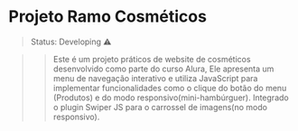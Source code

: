 <h1>Projeto Ramo Cosméticos</h1>

>Status: Developing ⚠️

>>Este é um projeto práticos de website de cosméticos desenvolvido como parte do curso Alura, Ele apresenta um menu de navegação interativo 
e utiliza JavaScript para implementar funcionalidades como o clique do botão do menu (Produtos) e do modo responsivo(mini-hambúrguer).
Integrado o plugin Swiper JS para o carrossel de imagens(no modo responsivo). 
